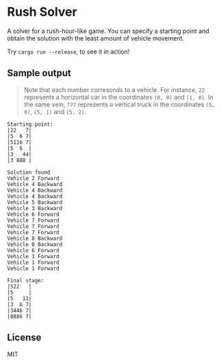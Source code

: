 Rush Solver
===========

A solver for a rush-hour-like game. You can specify a starting point and
obtain the solution with the least amount of vehicle movement.

Try `cargo run --release`, to see it in action!

## Sample output

> Note that each number corresonds to a vehicle. For instance, `22` represents
> a horizontal car in the coordinates `(0, 0)` and `(1, 0)`. In the same vein,
> `777` represents a vertical truck in the coordinates `(5, 0)`, `(5, 1)` and
> `(5, 2)`.

```
Starting point:
|22   7|
|5  6 7|
|5116 7|
|5  6  |
|3   44|
|3 888 |

Solution found
Vehicle 2 Forward
Vehicle 4 Backward
Vehicle 4 Backward
Vehicle 4 Backward
Vehicle 5 Backward
Vehicle 3 Backward
Vehicle 6 Forward
Vehicle 7 Forward
Vehicle 7 Forward
Vehicle 7 Forward
Vehicle 8 Backward
Vehicle 8 Backward
Vehicle 6 Forward
Vehicle 1 Forward
Vehicle 1 Forward
Vehicle 1 Forward

Final stage:
|522   |
|5     |
|5   11|
|3  6 7|
|3446 7|
|8886 7|
```

## License

MIT
